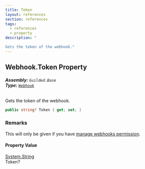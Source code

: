 ```yaml
---
title: Token
layout: references
section: references
tags:
  - references
  - property
description: "

Gets the token of the webhook."
---
```


## Webhook.Token Property
###### **Assembly:** `Guilded.Base`<br/>**Type:** [`Webhook`](Webhook.md 'Guilded.Base.Servers.Webhook')

Gets the token of the webhook.

```csharp
public string? Token { get; set; }
```

### Remarks
  
This will only be given if you have [manage webhooks permission](GeneralPermissions.md#Guilded.Base.Permissions.GeneralPermissions.ManageWebhooks 'Guilded.Base.Permissions.GeneralPermissions.ManageWebhooks').

#### Property Value
[System.String](https://docs.microsoft.com/en-us/dotnet/api/System.String 'System.String')  
Token?
